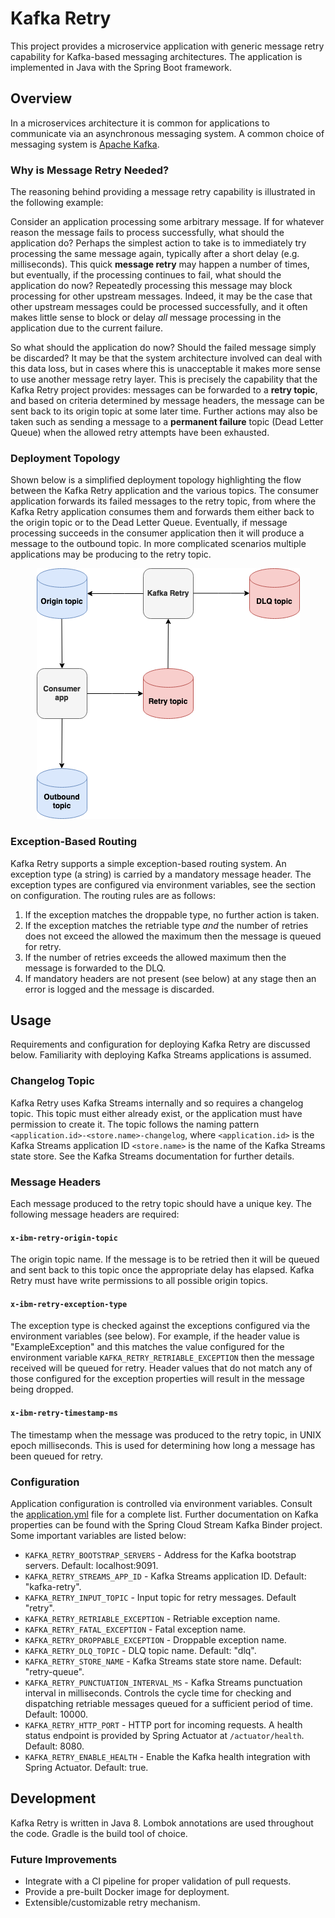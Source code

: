 # Kafka Retry
This project provides a microservice application with generic message retry capability for Kafka-based messaging architectures.
The application is implemented in Java with the Spring Boot framework.

## Overview
In a microservices architecture it is common for applications to communicate via an asynchronous messaging system. A common
choice of messaging system is [Apache Kafka](https://kafka.apache.org/).

### Why is Message Retry Needed?
The reasoning behind providing a message retry capability is illustrated in the following example:

Consider an application processing some arbitrary message. If for whatever reason the message fails to process successfully, what should the
application do? Perhaps the simplest action to take is to immediately try processing the same message again, typically after a short delay (e.g. milliseconds). This quick
**message retry** may happen a number of times, but eventually, if the processing continues to fail, what should the application do now? Repeatedly 
processing this message may block processing for other upstream messages. Indeed, it may be the case that other upstream messages
could be processed successfully, and it often makes little sense to block or delay _all_ message processing in the application due to the current failure.

So what should the application do now? Should the failed message simply be discarded? It may be that the system architecture involved can deal with this data loss, 
but in cases where this is unacceptable it makes more sense to use another message retry layer. This is precisely the capability that the 
Kafka Retry project provides: messages can be forwarded to a **retry topic**, and based on criteria determined
by message headers, the message can be sent back to its origin topic at some later time. Further actions may also be taken such as sending
a message to a **permanent failure** topic (Dead Letter Queue) when the allowed retry attempts have been exhausted.

### Deployment Topology
Shown below is a simplified deployment topology highlighting the flow between the Kafka Retry application and the various topics. The consumer application forwards
its failed messages to the retry topic, from where the Kafka Retry application consumes them and forwards them either back to the origin topic
or to the Dead Letter Queue. Eventually, if message processing succeeds in the consumer application then it will produce a message
to the outbound topic. In more complicated scenarios multiple applications may be producing to the retry topic.

<p align="center">
  <img src=".github/img/kafka-retry.png">
</p>

### Exception-Based Routing
Kafka Retry supports a simple exception-based routing system. An exception type (a string) is carried by a mandatory message header. The exception
types are configured via environment variables, see the section on configuration. The routing rules are as follows:
1. If the exception matches the droppable type, no further action is taken.
2. If the exception matches the retriable type _and_ the number of retries does not exceed the allowed the maximum then the message
is queued for retry. 
3. If the number of retries exceeds the allowed maximum then the message is forwarded to the DLQ.
4. If mandatory headers are not present (see below) at any stage then an error is logged and the message is discarded.

## Usage
Requirements and configuration for deploying Kafka Retry are discussed below. Familiarity with deploying Kafka Streams
applications is assumed.

### Changelog Topic
Kafka Retry uses Kafka Streams internally and so requires a changelog topic. This topic must either already exist, 
or the application must have permission to create it. The topic follows the naming pattern
`<application.id>-<store.name>-changelog`, where `<application.id>` is the Kafka Streams application ID `<store.name>`
is the name of the Kafka Streams state store. See the Kafka Streams documentation for further details.

### Message Headers
Each message produced to the retry topic should have a unique key. The following message headers are required:

#### `x-ibm-retry-origin-topic`
The origin topic name. If the message is to be retried then it will be queued and sent back to this topic once the
appropriate delay has elapsed. Kafka Retry must have write permissions to all possible origin topics.

#### `x-ibm-retry-exception-type`
The exception type is checked against the exceptions configured via the environment variables (see below). For example, 
if the header value is "ExampleException" and this matches the value configured for the environment variable `KAFKA_RETRY_RETRIABLE_EXCEPTION` 
then the message received will be queued for retry. Header values that do not match any of those configured for the exception properties
will result in the message being dropped.

#### `x-ibm-retry-timestamp-ms`
The timestamp when the message was produced to the retry topic, in UNIX epoch milliseconds. This is used for determining
how long a message has been queued for retry.

### Configuration
Application configuration is controlled via environment variables. Consult the 
[application.yml](src/main/resources/application.yml) file for a complete list. Further documentation on Kafka properties
can be found with the Spring Cloud Stream Kafka Binder project. Some important variables are listed below:

* `KAFKA_RETRY_BOOTSTRAP_SERVERS` - Address for the Kafka bootstrap servers. Default: localhost:9091.
* `KAFKA_RETRY_STREAMS_APP_ID` - Kafka Streams application ID. Default: "kafka-retry".
* `KAFKA_RETRY_INPUT_TOPIC` - Input topic for retry messages. Default "retry".
* `KAFKA_RETRY_RETRIABLE_EXCEPTION` - Retriable exception name.
* `KAFKA_RETRY_FATAL_EXCEPTION` - Fatal exception name.
* `KAFKA_RETRY_DROPPABLE_EXCEPTION` - Droppable exception name.
* `KAFKA_RETRY_DLQ_TOPIC` - DLQ topic name. Default: "dlq".
* `KAFKA_RETRY_STORE_NAME` - Kafka Streams state store name. Default: "retry-queue".
* `KAFKA_RETRY_PUNCTUATION_INTERVAL_MS` - Kafka Streams punctuation interval in milliseconds. Controls the cycle time for checking
and dispatching retriable messages queued for a sufficient period of time. Default: 10000.
* `KAFKA_RETRY_HTTP_PORT` - HTTP port for incoming requests. A health status endpoint is provided by Spring Actuator at
`/actuator/health`. Default: 8080.
* `KAFKA_RETRY_ENABLE_HEALTH` - Enable the Kafka health integration with Spring Actuator. Default: true.

## Development
Kafka Retry is written in Java 8. Lombok annotations are used throughout the code. Gradle is the build tool of choice.

### Future Improvements
* Integrate with a CI pipeline for proper validation of pull requests.
* Provide a pre-built Docker image for deployment.
* Extensible/customizable retry mechanism.
